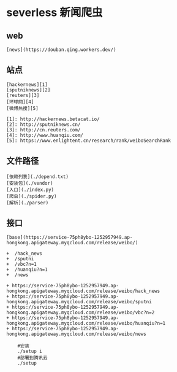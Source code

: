 #  severless  新闻爬虫

## web
    [news](https://douban.qing.workers.dev/)

## 站点
    [hackernews][1]
    [sputniknews][2]
    [reuters][3]
    [环球网][4]
    [微博热搜][5]

    [1]: http://hackernews.betacat.io/
    [2]: http://sputniknews.cn/
    [3]: http://cn.reuters.com/
    [4]: http://www.huanqiu.com/
    [5]: https://www.enlightent.cn/research/rank/weiboSearchRank 

## 文件路径

    [依赖列表](./depend.txt)
    [安装包](./vendor)
    [入口](./index.py)
    [爬虫](./spider.py)
    [解析](./parser)

## 接口

    [base](https://service-75ph8ybo-1252957949.ap-hongkong.apigateway.myqcloud.com/release/weibo/)

    +  /hack_news
    +  /sputni
    +  /vbc?n=1
    +  /huanqiu?n=1
    +  /news    

    + https://service-75ph8ybo-1252957949.ap-hongkong.apigateway.myqcloud.com/release/weibo/hack_news
    + https://service-75ph8ybo-1252957949.ap-hongkong.apigateway.myqcloud.com/release/weibo/sputni
    + https://service-75ph8ybo-1252957949.ap-hongkong.apigateway.myqcloud.com/release/weibo/vbc?n=2    
    + https://service-75ph8ybo-1252957949.ap-hongkong.apigateway.myqcloud.com/release/weibo/huanqiu?n=1
    + https://service-75ph8ybo-1252957949.ap-hongkong.apigateway.myqcloud.com/release/weibo/news

```shell
    #安装 
    ./setup i
    #部署到腾讯云 
    ./setup 
```
